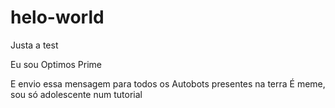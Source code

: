 # helo-world
Justa a test

Eu sou Optimos Prime

E envio  essa mensagem para todos os Autobots presentes na terra
É meme, sou só  adolescente num tutorial

